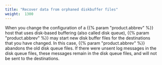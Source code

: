```yaml
---
title: "Recover data from orphaned diskbuffer files"
weight:  1300
---
```

<!-- DISCLAIMER: This file is based on the syslog-ng Open Source Edition documentation https://github.com/balabit/syslog-ng-ose-guides/commit/2f4a52ee61d1ea9ad27cb4f3168b95408fddfdf2 and is used under the terms of The syslog-ng Open Source Edition Documentation License. The file has been modified by Axoflow. -->

When you change the configuration of a {{% param "product.abbrev" %}} host that uses disk-based buffering (also called disk queue), {{% param "product.abbrev" %}} may start new disk buffer files for the destinations that you have changed. In this case, {{% param "product.abbrev" %}} abandons the old disk queue files. If there were unsent log messages in the disk queue files, these messages remain in the disk queue files, and will not be sent to the destinations.
